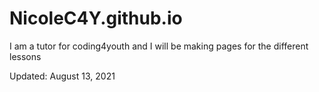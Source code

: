 # NicoleC4Y.github.io

I am a tutor for coding4youth and I will be making pages for the different lessons

Updated: August 13, 2021
